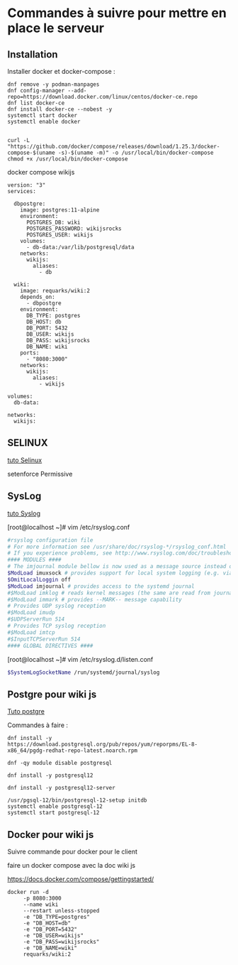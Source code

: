 # Commandes à suivre pour mettre en place le serveur

## Installation

Installer docker et docker-compose : 

```
dnf remove -y podman-manpages
dnf config-manager --add-repo=https://download.docker.com/linux/centos/docker-ce.repo
dnf list docker-ce
dnf install docker-ce --nobest -y
systemctl start docker
systemctl enable docker


curl -L "https://github.com/docker/compose/releases/download/1.25.3/docker-compose-$(uname -s)-$(uname -m)" -o /usr/local/bin/docker-compose
chmod +x /usr/local/bin/docker-compose

```
 
docker compose wikijs

```
version: "3"
services:

  dbpostgre:
    image: postgres:11-alpine
    environment:
      POSTGRES_DB: wiki
      POSTGRES_PASSWORD: wikijsrocks
      POSTGRES_USER: wikijs
    volumes:
      - db-data:/var/lib/postgresql/data
    networks:
      wikijs:
        aliases:
          - db

  wiki:
    image: requarks/wiki:2
    depends_on:
      - dbpostgre
    environment:
      DB_TYPE: postgres
      DB_HOST: db
      DB_PORT: 5432
      DB_USER: wikijs
      DB_PASS: wikijsrocks
      DB_NAME: wiki
    ports:
      - "8080:3000"
    networks:
      wikijs:
        aliases:
          - wikijs

volumes:
  db-data:

networks:
  wikijs:
```
 
 
 
 
 
 
 
 
 
 
 
 
 
 
 
 
 
 ## SELINUX

 [tuto Selinux](https://www.tecmint.com/disable-selinux-on-centos-8/)

 setenforce Permissive


## SysLog

[tuto Syslog](https://www.unixmen.com/logging-journald-rhel7centos7/)

[root@localhost ~]# vim /etc/rsyslog.conf

```bash
#rsyslog configuration file
# For more information see /usr/share/doc/rsyslog-*/rsyslog_conf.html
# If you experience problems, see http://www.rsyslog.com/doc/troubleshoot.html
#### MODULES ####
# The imjournal module bellow is now used as a message source instead of imuxsock.
$ModLoad imuxsock # provides support for local system logging (e.g. via logger command)
$OmitLocalLoggin off
$ModLoad imjournal # provides access to the systemd journal
#$ModLoad imklog # reads kernel messages (the same are read from journald)
#$ModLoad immark # provides --MARK-- message capability
# Provides UDP syslog reception
#$ModLoad imudp
#$UDPServerRun 514
# Provides TCP syslog reception
#$ModLoad imtcp
#$InputTCPServerRun 514
#### GLOBAL DIRECTIVES ####
```

[root@localhost ~]# vim /etc/rsyslog.d/listen.conf

```bash
$SystemLogSocketName /run/systemd/journal/syslog
```

## Postgre pour wiki js

[Tuto postgre](https://www.postgresql.org/download/linux/redhat/)

Commandes à faire :

```
dnf install -y https://download.postgresql.org/pub/repos/yum/reporpms/EL-8-x86_64/pgdg-redhat-repo-latest.noarch.rpm

dnf -qy module disable postgresql

dnf install -y postgresql12

dnf install -y postgresql12-server

/usr/pgsql-12/bin/postgresql-12-setup initdb
systemctl enable postgresql-12
systemctl start postgresql-12
```

## Docker pour wiki js

Suivre commande pour docker pour le client

faire un docker compose avec la doc wiki js

https://docs.docker.com/compose/gettingstarted/

```
docker run -d
     -p 8080:3000
     --name wiki 
     --restart unless-stopped 
     -e "DB_TYPE=postgres" 
     -e "DB_HOST=db" 
     -e "DB_PORT=5432" 
     -e "DB_USER=wikijs" 
     -e "DB_PASS=wikijsrocks" 
     -e "DB_NAME=wiki" 
     requarks/wiki:2

```


